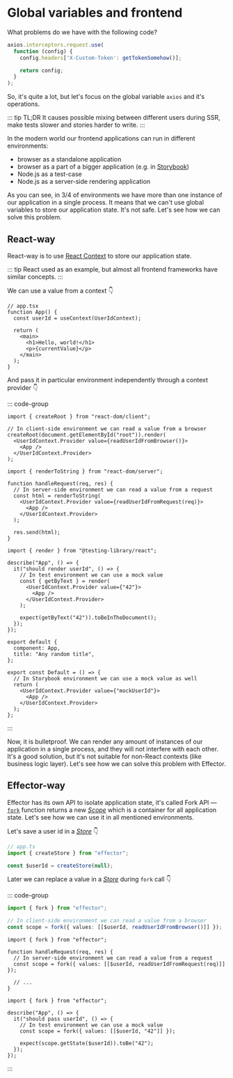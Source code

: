 # Global variables and frontend

What problems do we have with the following code?

```js
axios.interceptors.request.use(
  function (config) {
    config.headers['X-Custom-Token': getTokenSomehow()];

    return config;
  }
);
```

So, it's quite a lot, but let's focus on the global variable `axios` and it's operations.

::: tip TL;DR
It causes possible mixing between different users during SSR, make tests slower and stories harder to write.
:::

In the modern world our frontend applications can run in different environments:

- browser as a standalone application
- browser as a part of a bigger application (e.g. in [Storybook](https://storybook.js.org/))
- Node.js as a test-case
- Node.js as a server-side rendering application

As you can see, in 3/4 of environments we have more than one instance of our application in a single process. It means that we can't use global variables to store our application state. It's not safe. Let's see how we can solve this problem.

## React-way

React-way is to use [React Context](https://reactjs.org/docs/context.html) to store our application state.

::: tip
React used as an example, but almost all frontend frameworks have similar concepts.
:::

We can use a value from a context 👇

```tsx
// app.tsx
function App() {
  const userId = useContext(UserIdContext);

  return (
    <main>
      <h1>Hello, world!</h1>
      <p>{currentValue}</p>
    </main>
  );
}
```

And pass it in particular environment independently through a context provider 👇

::: code-group

```tsx [client.entrypoint.tsx]
import { createRoot } from "react-dom/client";

// In client-side environment we can read a value from a browser
createRoot(document.getElementById("root")).render(
  <UserIdContext.Provider value={readUserIdFromBrowser()}>
    <App />
  </UserIdContext.Provider>
);
```

```tsx [server.tsx]
import { renderToString } from "react-dom/server";

function handleRequest(req, res) {
  // In server-side environment we can read a value from a request
  const html = renderToString(
    <UserIdContext.Provider value={readUserIdFromRequest(req)}>
      <App />
    </UserIdContext.Provider>
  );

  res.send(html);
}
```

```tsx [app.test.tsx]
import { render } from "@testing-library/react";

describe("App", () => {
  it("should render userId", () => {
    // In test environment we can use a mock value
    const { getByText } = render(
      <UserIdContext.Provider value={"42"}>
        <App />
      </UserIdContext.Provider>
    );

    expect(getByText("42")).toBeInTheDocument();
  });
});
```

```tsx [app.stories.tsx]
export default {
  component: App,
  title: "Any random title",
};

export const Default = () => {
  // In Storybook environment we can use a mock value as well
  return (
    <UserIdContext.Provider value={"mockUserId"}>
      <App />
    </UserIdContext.Provider>
  );
};
```

:::

Now, it is bulletproof. We can render any amount of instances of our application in a single process, and they will not interfere with each other. It's a good solution, but it's not suitable for non-React contexts (like business logic layer). Let's see how we can solve this problem with Effector.

## Effector-way

Effector has its own API to isolate application state, it's called Fork API — [`fork`](https://effector.dev/docs/api/effector/fork) function returns a new [_Scope_](https://effector.dev/docs/api/effector/scope) which is a container for all application state. Let's see how we can use it in all mentioned environments.

Let's save a user id in a [_Store_](https://effector.dev/docs/api/effector/store) 👇

```ts
// app.ts
import { createStore } from "effector";

const $userId = createStore(null);
```

Later we can replace a value in a [_Store_](https://effector.dev/docs/api/effector/store) during `fork` call 👇

::: code-group

```ts [client.entrypoint.ts]
import { fork } from "effector";

// In client-side environment we can read a value from a browser
const scope = fork({ values: [[$userId, readUserIdFromBrowser()]] });
```

```tsx [server.tsx]
import { fork } from "effector";

function handleRequest(req, res) {
  // In server-side environment we can read a value from a request
  const scope = fork({ values: [[$userId, readUserIdFromRequest(req)]] });

  // ...
}
```

```tsx [app.test.tsx]
import { fork } from "effector";

describe("App", () => {
  it("should pass userId", () => {
    // In test environment we can use a mock value
    const scope = fork({ values: [[$userId, "42"]] });

    expect(scope.getState($userId)).toBe("42");
  });
});
```

:::

